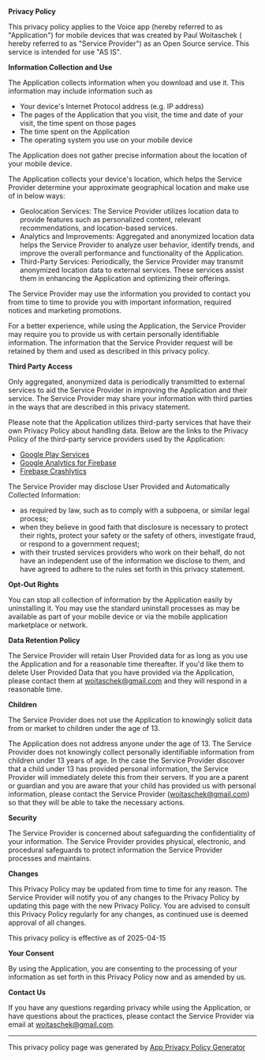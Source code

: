 **Privacy Policy**

This privacy policy applies to the Voice app (hereby referred to as "Application") for mobile devices that was created by Paul Woitaschek (
hereby referred to as "Service Provider") as an Open Source service. This service is intended for use "AS IS".

**Information Collection and Use**

The Application collects information when you download and use it. This information may include information such as

* Your device's Internet Protocol address (e.g. IP address)
* The pages of the Application that you visit, the time and date of your visit, the time spent on those pages
* The time spent on the Application
* The operating system you use on your mobile device

The Application does not gather precise information about the location of your mobile device.

The Application collects your device's location, which helps the Service Provider determine your approximate geographical location and make
use of in below ways:

* Geolocation Services: The Service Provider utilizes location data to provide features such as personalized content, relevant
  recommendations, and location-based services.
* Analytics and Improvements: Aggregated and anonymized location data helps the Service Provider to analyze user behavior, identify trends,
  and improve the overall performance and functionality of the Application.
* Third-Party Services: Periodically, the Service Provider may transmit anonymized location data to external services. These services assist
  them in enhancing the Application and optimizing their offerings.

The Service Provider may use the information you provided to contact you from time to time to provide you with important information,
required notices and marketing promotions.

For a better experience, while using the Application, the Service Provider may require you to provide us with certain personally
identifiable information. The information that the Service Provider request will be retained by them and used as described in this privacy
policy.

**Third Party Access**

Only aggregated, anonymized data is periodically transmitted to external services to aid the Service Provider in improving the Application
and their service. The Service Provider may share your information with third parties in the ways that are described in this privacy
statement.

Please note that the Application utilizes third-party services that have their own Privacy Policy about handling data. Below are the links
to the Privacy Policy of the third-party service providers used by the Application:

* [Google Play Services](https://www.google.com/policies/privacy/)
* [Google Analytics for Firebase](https://firebase.google.com/support/privacy)
* [Firebase Crashlytics](https://firebase.google.com/support/privacy/)

The Service Provider may disclose User Provided and Automatically Collected Information:

* as required by law, such as to comply with a subpoena, or similar legal process;
* when they believe in good faith that disclosure is necessary to protect their rights, protect your safety or the safety of others,
  investigate fraud, or respond to a government request;
* with their trusted services providers who work on their behalf, do not have an independent use of the information we disclose to them, and
  have agreed to adhere to the rules set forth in this privacy statement.

**Opt-Out Rights**

You can stop all collection of information by the Application easily by uninstalling it. You may use the standard uninstall processes as may
be available as part of your mobile device or via the mobile application marketplace or network.

**Data Retention Policy**

The Service Provider will retain User Provided data for as long as you use the Application and for a reasonable time thereafter. If you'd
like them to delete User Provided Data that you have provided via the Application, please contact them at woitaschek@gmail.com and they will
respond in a reasonable time.

**Children**

The Service Provider does not use the Application to knowingly solicit data from or market to children under the age of 13.

The Application does not address anyone under the age of 13. The Service Provider does not knowingly collect personally identifiable
information from children under 13 years of age. In the case the Service Provider discover that a child under 13 has provided personal
information, the Service Provider will immediately delete this from their servers. If you are a parent or guardian and you are aware that
your child has provided us with personal information, please contact the Service Provider (woitaschek@gmail.com) so that they will be able
to take the necessary actions.

**Security**

The Service Provider is concerned about safeguarding the confidentiality of your information. The Service Provider provides physical,
electronic, and procedural safeguards to protect information the Service Provider processes and maintains.

**Changes**

This Privacy Policy may be updated from time to time for any reason. The Service Provider will notify you of any changes to the Privacy
Policy by updating this page with the new Privacy Policy. You are advised to consult this Privacy Policy regularly for any changes, as
continued use is deemed approval of all changes.

This privacy policy is effective as of 2025-04-15

**Your Consent**

By using the Application, you are consenting to the processing of your information as set forth in this Privacy Policy now and as amended by
us.

**Contact Us**

If you have any questions regarding privacy while using the Application, or have questions about the practices, please contact the Service
Provider via email at woitaschek@gmail.com.

* * *

This privacy policy page was generated by [App Privacy Policy Generator](https://app-privacy-policy-generator.nisrulz.com/)
